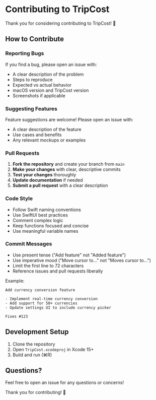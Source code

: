 # Contributing to TripCost

Thank you for considering contributing to TripCost! 🎉

## How to Contribute

### Reporting Bugs

If you find a bug, please open an issue with:
- A clear description of the problem
- Steps to reproduce
- Expected vs actual behavior
- macOS version and TripCost version
- Screenshots if applicable

### Suggesting Features

Feature suggestions are welcome! Please open an issue with:
- A clear description of the feature
- Use cases and benefits
- Any relevant mockups or examples

### Pull Requests

1. **Fork the repository** and create your branch from `main`
2. **Make your changes** with clear, descriptive commits
3. **Test your changes** thoroughly
4. **Update documentation** if needed
5. **Submit a pull request** with a clear description

### Code Style

- Follow Swift naming conventions
- Use SwiftUI best practices
- Comment complex logic
- Keep functions focused and concise
- Use meaningful variable names

### Commit Messages

- Use present tense ("Add feature" not "Added feature")
- Use imperative mood ("Move cursor to..." not "Moves cursor to...")
- Limit the first line to 72 characters
- Reference issues and pull requests liberally

Example:
```
Add currency conversion feature

- Implement real-time currency conversion
- Add support for 50+ currencies
- Update settings UI to include currency picker

Fixes #123
```

## Development Setup

1. Clone the repository
2. Open `TripCost.xcodeproj` in Xcode 15+
3. Build and run (⌘R)

## Questions?

Feel free to open an issue for any questions or concerns!

Thank you for contributing! 🚀
